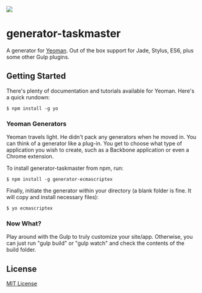 ![](http://i.imgur.com/qshyzKE.jpg)
# generator-taskmaster

A generator for [Yeoman](http://yeoman.io). Out of the box support for Jade, Stylus, ES6, plus some other Gulp plugins.


## Getting Started
There's plenty of documentation and tutorials available for Yeoman. Here's a quick rundown:

```
$ npm install -g yo
```

### Yeoman Generators

Yeoman travels light. He didn't pack any generators when he moved in. You can think of a generator like a plug-in. You get to choose what type of application you wish to create, such as a Backbone application or even a Chrome extension.

To install generator-taskmaster from npm, run:

```
$ npm install -g generator-ecmascriptex
```

Finally, initiate the generator within your directory (a blank folder is fine. It will copy and install necessary files):

```
$ yo ecmascriptex
```

### Now What?
Play around with the Gulp to truly customize your site/app. Otherwise, you can just run "gulp build" or "gulp watch"
and check the contents of the build folder.


## License

[MIT License](http://en.wikipedia.org/wiki/MIT_License)
